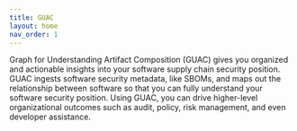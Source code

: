 ```yaml
---
title: GUAC
layout: home
nav_order: 1
---
```


Graph for Understanding Artifact Composition (GUAC) gives you organized and actionable insights into your software supply chain security position. GUAC ingests software security metadata, like SBOMs, and maps out the relationship between software so that you can fully understand your software security position. Using GUAC, you can drive higher-level organizational outcomes such as audit, policy, risk management, and even developer assistance.
